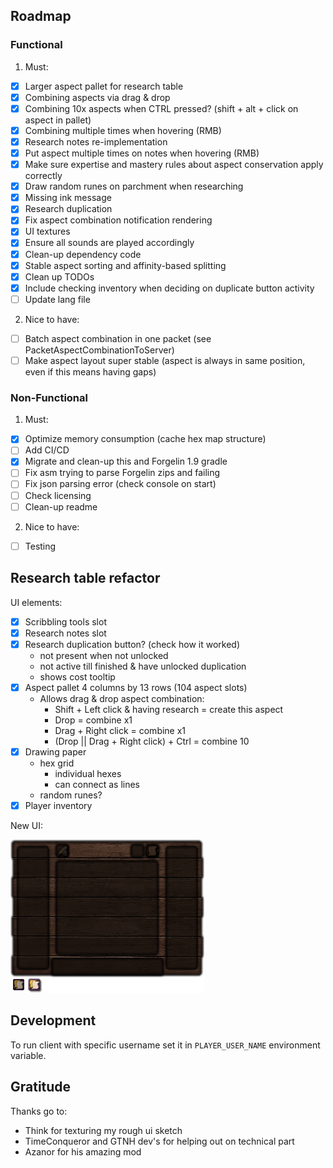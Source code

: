 ## Roadmap
### Functional
1. Must:
  - [x] Larger aspect pallet for research table
  - [x] Combining aspects via drag & drop
  - [x] Combining 10x aspects when CTRL pressed? (shift + alt + click on aspect in pallet)
  - [x] Combining multiple times when hovering (RMB)
  - [x] Research notes re-implementation
  - [x] Put aspect multiple times on notes when hovering (RMB)
  - [x] Make sure expertise and mastery rules about aspect conservation apply correctly
  - [x] Draw random runes on parchment when researching
  - [x] Missing ink message
  - [x] Research duplication
  - [x] Fix aspect combination notification rendering
  - [x] UI textures
  - [x] Ensure all sounds are played accordingly
  - [x] Clean-up dependency code
  - [x] Stable aspect sorting and affinity-based splitting
  - [x] Clean up TODOs
  - [x] Include checking inventory when deciding on duplicate button activity
  - [ ] Update lang file

2. Nice to have:
  - [ ] Batch aspect combination in one packet (see PacketAspectCombinationToServer)
  - [ ] Make aspect layout super stable (aspect is always in same position, even if this means having gaps)

### Non-Functional
1. Must:
  - [x] Optimize memory consumption (cache hex map structure)
  - [ ] Add CI/CD
  - [x] Migrate and clean-up this and Forgelin 1.9 gradle
  - [ ] Fix asm trying to parse Forgelin zips and failing
  - [ ] Fix json parsing error (check console on start)
  - [ ] Check licensing
  - [ ] Clean-up readme

2. Nice to have:
  - [ ] Testing

## Research table refactor

UI elements:
  - [x] Scribbling tools slot
  - [x] Research notes slot
  - [x] Research duplication button? (check how it worked)
     - not present when not unlocked
     - not active till finished & have unlocked duplication
     - shows cost tooltip
  - [x] Aspect pallet 4 columns by 13 rows (104 aspect slots)
     - Allows drag & drop aspect combination:
       - Shift + Left click & having research = create this aspect
       - Drop = combine x1
       - Drag + Right click = combine x1
       - (Drop || Drag + Right click) + Ctrl = combine 10
  - [x] Drawing paper
     - hex grid
       - individual hexes
        - can connect as lines
     - random runes?
  - [x] Player inventory

New UI:

![UI](src/main/resources/assets/thaumcraft/textures/research/table/research-table.png)

## Development
To run client with specific username set it in `PLAYER_USER_NAME` environment variable.

## Gratitude
Thanks go to: 
- Think for texturing my rough ui sketch
- TimeConqueror and GTNH dev's for helping out on technical part
- Azanor for his amazing mod
